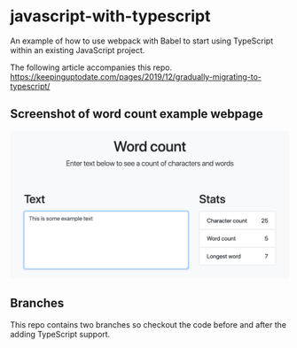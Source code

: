 # javascript-with-typescript
An example of how to use webpack with Babel to start using TypeScript within an existing JavaScript project.


The following article accompanies this repo.
https://keepinguptodate.com/pages/2019/12/gradually-migrating-to-typescript/

## Screenshot of word count example webpage
![Screenshot of word count example webpage](https://raw.githubusercontent.com/JonUK/javascript-with-typescript/master/design/word-count.png)

## Branches
This repo contains two branches so checkout the code before and after the adding TypeScript support.




